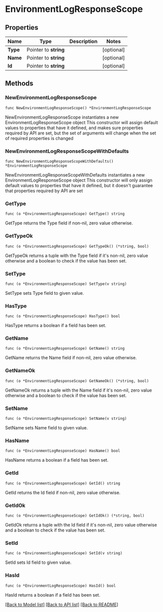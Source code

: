 # EnvironmentLogResponseScope

## Properties

Name | Type | Description | Notes
------------ | ------------- | ------------- | -------------
**Type** | Pointer to **string** |  | [optional] 
**Name** | Pointer to **string** |  | [optional] 
**Id** | Pointer to **string** |  | [optional] 

## Methods

### NewEnvironmentLogResponseScope

`func NewEnvironmentLogResponseScope() *EnvironmentLogResponseScope`

NewEnvironmentLogResponseScope instantiates a new EnvironmentLogResponseScope object
This constructor will assign default values to properties that have it defined,
and makes sure properties required by API are set, but the set of arguments
will change when the set of required properties is changed

### NewEnvironmentLogResponseScopeWithDefaults

`func NewEnvironmentLogResponseScopeWithDefaults() *EnvironmentLogResponseScope`

NewEnvironmentLogResponseScopeWithDefaults instantiates a new EnvironmentLogResponseScope object
This constructor will only assign default values to properties that have it defined,
but it doesn't guarantee that properties required by API are set

### GetType

`func (o *EnvironmentLogResponseScope) GetType() string`

GetType returns the Type field if non-nil, zero value otherwise.

### GetTypeOk

`func (o *EnvironmentLogResponseScope) GetTypeOk() (*string, bool)`

GetTypeOk returns a tuple with the Type field if it's non-nil, zero value otherwise
and a boolean to check if the value has been set.

### SetType

`func (o *EnvironmentLogResponseScope) SetType(v string)`

SetType sets Type field to given value.

### HasType

`func (o *EnvironmentLogResponseScope) HasType() bool`

HasType returns a boolean if a field has been set.

### GetName

`func (o *EnvironmentLogResponseScope) GetName() string`

GetName returns the Name field if non-nil, zero value otherwise.

### GetNameOk

`func (o *EnvironmentLogResponseScope) GetNameOk() (*string, bool)`

GetNameOk returns a tuple with the Name field if it's non-nil, zero value otherwise
and a boolean to check if the value has been set.

### SetName

`func (o *EnvironmentLogResponseScope) SetName(v string)`

SetName sets Name field to given value.

### HasName

`func (o *EnvironmentLogResponseScope) HasName() bool`

HasName returns a boolean if a field has been set.

### GetId

`func (o *EnvironmentLogResponseScope) GetId() string`

GetId returns the Id field if non-nil, zero value otherwise.

### GetIdOk

`func (o *EnvironmentLogResponseScope) GetIdOk() (*string, bool)`

GetIdOk returns a tuple with the Id field if it's non-nil, zero value otherwise
and a boolean to check if the value has been set.

### SetId

`func (o *EnvironmentLogResponseScope) SetId(v string)`

SetId sets Id field to given value.

### HasId

`func (o *EnvironmentLogResponseScope) HasId() bool`

HasId returns a boolean if a field has been set.


[[Back to Model list]](../README.md#documentation-for-models) [[Back to API list]](../README.md#documentation-for-api-endpoints) [[Back to README]](../README.md)


